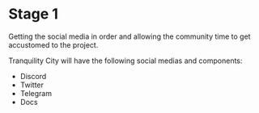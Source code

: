 # Stage 1

Getting the social media in order and allowing the community time to get accustomed to the project.

Tranquility City will have the following social medias and components:

* Discord
* Twitter
* Telegram
* Docs



